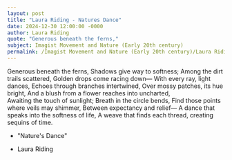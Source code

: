 ```yaml
---
layout: post
title: "Laura Riding - Natures Dance"
date: 2024-12-30 12:00:00 -0000
author: Laura Riding
quote: "Generous beneath the ferns,"
subject: Imagist Movement and Nature (Early 20th century)
permalink: /Imagist Movement and Nature (Early 20th century)/Laura Riding/Laura Riding - Natures Dance
---
```


Generous beneath the ferns,
Shadows give way to softness;
Among the dirt trails scattered,
Golden drops come racing down—
With every ray, light dances,
Echoes through branches intertwined,
Over mossy patches, its hue bright, 
And a blush from a flower reaches into uncharted,  
Awaiting the touch of sunlight; 
Breath in the circle bends, 
Find those points where veils may shimmer,
Between expectancy and relief—
A dance that speaks into the softness of life,
A weave that finds each thread, creating sequins of time.

- "Nature's Dance"

- Laura Riding
